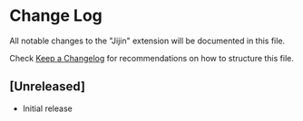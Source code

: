 # Change Log

All notable changes to the "Jijin" extension will be documented in this file.

Check [Keep a Changelog](http://keepachangelog.com/) for recommendations on how to structure this file.

## [Unreleased]

- Initial release
